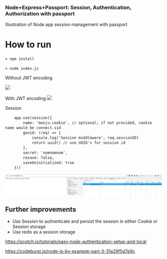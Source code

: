 ### Node+Express+Passport: Session, Authentication, Authorization with passport

Illustration of Node app session management with passport

# How to run

`> npm install`

`> node index.js`

Without JWT encoding

<img src="https://github.com/manju16832003/node-express-session-passport/blob/master/postman.png?raw=true"/>

With JWT encoding
<img src="https://github.com/manju16832003/node-express-session-passport/blob/master/postman-jwt.png?raw=true"/>

Session

```
    app.use(session({
        name: 'manju.cookie', // optional; if not provided, cookie name would be connect.sid
        genid: (req) => {
            console.log('Session middleware', req.sessionID)
            return uuid() // use UUID's for session id
        },
        secret: 'nomnomnom',
        resave: false,
        saveUninitialized: true
    }))
```

<img src="https://github.com/manju16832003/node-express-session-passport/blob/master/session.png?raw=true"/>

## Further improvements

- Use Session to authenticate and persist the session in either Cookie or Session storage
- Use redis as a session storage

https://scotch.io/tutorials/easy-node-authentication-setup-and-local

https://codeburst.io/node-js-by-example-part-3-31a29f5d7e9c
